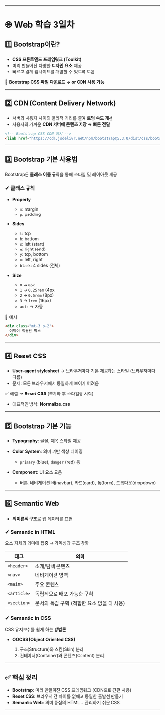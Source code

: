 
---

# 🌐 Web 학습 3일차

## 1️⃣ Bootstrap이란?

* **CSS 프론트엔드 프레임워크 (Toolkit)**
* 미리 만들어진 다양한 **디자인 요소** 제공
* 빠르고 쉽게 웹사이트를 개발할 수 있도록 도움

📌 **Bootstrap CSS 파일 다운로드 → or CDN 사용 가능**

---

## 2️⃣ CDN (Content Delivery Network)

* 서버와 사용자 사이의 물리적 거리를 줄여 **로딩 속도 개선**
* 사용자와 가까운 **CDN 서버에 콘텐츠 저장 → 빠른 전달**

```html
<!-- Bootstrap CSS CDN 예시 -->
<link href="https://cdn.jsdelivr.net/npm/bootstrap@5.3.0/dist/css/bootstrap.min.css" rel="stylesheet">
```

---

## 3️⃣ Bootstrap 기본 사용법

Bootstrap은 **클래스 이름 규칙**을 통해 스타일 및 레이아웃 제공

### ✔ 클래스 규칙

* **Property**

  * `m`: margin
  * `p`: padding
* **Sides**

  * `t`: top
  * `b`: bottom
  * `s`: left (start)
  * `e`: right (end)
  * `y`: top, bottom
  * `x`: left, right
  * `blank`: 4 sides (전체)
* **Size**

  * `0` → `0px`
  * `1` → `0.25rem` (4px)
  * `2` → `0.5rem` (8px)
  * `3` → `1rem` (16px)
  * `auto` → 자동

📌 예시

```html
<div class="mt-3 p-2">
  여백이 적용된 박스
</div>
```

---

## 4️⃣ Reset CSS

* **User-agent stylesheet**
  → 브라우저마다 기본 제공하는 스타일 (브라우저마다 다름)
* 문제: 모든 브라우저에서 동일하게 보이기 어려움

✅ 해결 → **Reset CSS** (초기화 후 스타일링 시작)

* 대표적인 방식: **Normalize.css**

---

## 5️⃣ Bootstrap 기본 기능

* **Typography**: 글꼴, 제목 스타일 제공
* **Color System**: 의미 기반 색상 네이밍

  * `primary` (blue), `danger` (red) 등
* **Component**: UI 요소 모음

  * 버튼, 네비게이션 바(navbar), 카드(card), 폼(form), 드롭다운(dropdown)

---

## 6️⃣ Semantic Web

* **의미론적 구조**로 웹 데이터를 표현

### ✔ Semantic in HTML

요소 자체의 의미에 집중 → 가독성과 구조 강화

| 태그          | 의미                         |
| ----------- | -------------------------- |
| `<header>`  | 소개/탐색 콘텐츠                  |
| `<nav>`     | 네비게이션 영역                   |
| `<main>`    | 주요 콘텐츠                     |
| `<article>` | 독립적으로 배포 가능한 구획            |
| `<section>` | 문서의 독립 구획 (적합한 요소 없을 때 사용) |

### ✔ Semantic in CSS

CSS 유지보수를 쉽게 하는 **방법론**

* **OOCSS (Object Oriented CSS)**

  1. 구조(Structure)와 스킨(Skin) 분리
  2. 컨테이너(Container)와 콘텐츠(Content) 분리

---

## ✅ 핵심 정리

* **Bootstrap**: 미리 만들어진 CSS 프레임워크 (CDN으로 간편 사용)
* **Reset CSS**: 브라우저 간 차이를 없애고 동일한 출발선 만들기
* **Semantic Web**: 의미 중심의 HTML + 관리하기 쉬운 CSS

---
